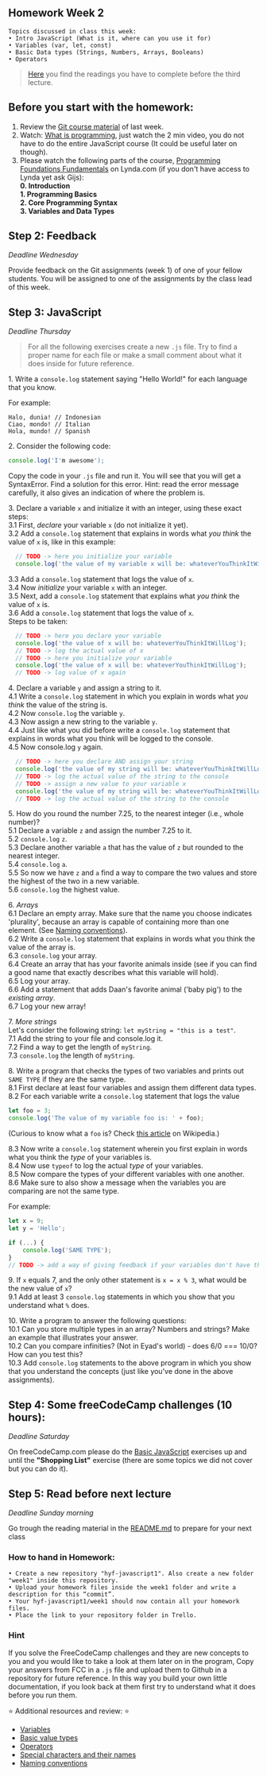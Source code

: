 ## Homework Week 2

```
Topics discussed in class this week:
• Intro JavaScript (What is it, where can you use it for)
• Variables (var, let, const)
• Basic Data types (Strings, Numbers, Arrays, Booleans)
• Operators
```

>[Here](/Week3/README.md) you find the readings you have to complete before the third lecture.

## Before you start with the homework:

1. Review the [Git course material](https://github.com/HackYourFuture/Git) of last week.
2. Watch: [What is programming](https://www.khanacademy.org/computing/computer-programming/programming/intro-to-programming/v/programming-intro), just watch the 2 min video, you do not have to do the entire JavaScript course (It could be useful later on though).
3. Please watch the following parts of the course, [Programming Foundations Fundamentals](https://www.lynda.com/Programming-Foundations-tutorials/Welcome/83603/90426-4.html) on Lynda.com (if you don't have access to Lynda yet ask Gijs):
    <br>**0. Introduction**
    <br>**1. Programming Basics** 
    <br>**2. Core Programming Syntax**
    <br>**3. Variables and Data Types**


## Step 2: Feedback

_Deadline Wednesday_

Provide feedback on the Git assignments (week 1) of one of your fellow students. You will be assigned to one of the assignments by the class lead of this week.

## Step 3: JavaScript

_Deadline Thursday_

> For all the following exercises create a new `.js` file. Try to find a proper name for each file or make a small comment about what it does inside for future reference.

1\. Write a `console.log` statement saying "Hello World!" for each language that you know.

For example:

```
Halo, dunia! // Indonesian
Ciao, mondo! // Italian
Hola, mundo! // Spanish
```

2\. Consider the following code:

```js
console.log('I'm awesome');
```

Copy the code in your `.js` file and run it. You will see that you will get a SyntaxError. Find a solution for this error. Hint: read the error message carefully, it also gives an indication of where the problem is.

3\. Declare a variable `x` and initialize it with an integer, using these exact steps:  
3\.1 First, _declare_ your variable `x` (do not initialize it yet).  
3\.2 Add a `console.log` statement that explains in words what _you think_ the value of `x` is, like in this example:  

```js
  // TODO -> here you initialize your variable
  console.log('the value of my variable x will be: whateverYouThinkItWillLog');
```

3\.3 Add a `console.log` statement that logs the value of `x`.  
3\.4 Now _initialize_ your variable `x` with an integer.  
3\.5 Next, add a `console.log` statement that explains what _you think_ the value of `x` is.  
3\.6 Add a `console.log` statement that logs the value of `x`.  
  Steps to be taken:

```js
  // TODO -> here you declare your variable
  console.log('the value of x will be: whateverYouThinkItWillLog');
  // TODO -> log the actual value of x
  // TODO -> here you initialize your variable
  console.log('the value of x will be: whateverYouThinkItWillLog');
  // TODO -> log value of x again
```

4\. Declare a variable `y` and assign a string to it.  
4\.1 Write a `console.log` statement in which you explain in words what _you think_ the value of the string is.  
4\.2 Now `console.log` the variable `y`.  
4\.3 Now assign a new string to the variable `y`.  
4\.4 Just like what you did before write a `console.log` statement that explains in words what you think will be logged to the console.  
4\.5 Now console.log `y` again.  

```js
  // TODO -> here you declare AND assign your string
  console.log('the value of my string will be: whateverYouThinkItWillLog');
  // TODO -> log the actual value of the string to the console
  // TODO -> assign a new value to your variable x
  console.log('the value of my string will be: whateverYouThinkItWillLog');
  // TODO -> log the actual value of the string to the console
```

5\. How do you round the number 7.25, to the nearest integer (i.e., whole number)?  
5\.1 Declare a variable `z` and assign the number 7.25 to it.  
5\.2 `console.log` `z`.  
5\.3 Declare another variable `a` that has the value of `z` but rounded to the nearest integer.  
5\.4 `console.log` `a`.  
5\.5 So now we have `z` and `a` find a way to compare the two values and store the highest of the two in a new variable.  
5\.6 `console.log` the highest value.  

6\. *Arrays*  
6\.1 Declare an empty array. Make sure that the name you choose indicates 'plurality', because an array is capable of containing more than one element. (See [Naming conventions](../fundamentals/naming_conventions.md)).  
6\.2 Write a `console.log` statement that explains in words what you think the value of the array is.  
6\.3 `console.log` your array.  
6\.4 Create an array that has your favorite animals inside (see if you can find a good name that exactly describes what this variable will hold).  
6\.5 Log your array.  
6\.6 Add a statement that adds Daan's favorite animal ('baby pig') to the *existing array*.  
6\.7 Log your new array!  

7\. *More strings*  
Let's consider the following string: `let myString = "this is a test"`.  
7\.1 Add the string to your file and console.log it.  
7\.2 Find a way to get the length of `myString`.  
7\.3 `console.log` the length of `myString`.  

8\. Write a program that checks the types of two variables and prints out `SAME TYPE` if they are the same type.  
8\.1 First declare at least four variables and assign them different data types.  
8\.2 For each variable write a `console.log` statement that logs the value
  ```js
  let foo = 3;
  console.log('The value of my variable foo is: ' + foo);
  ```

  (Curious to know what a `foo` is? Check [this article](https://en.wikipedia.org/wiki/Metasyntactic_variable) on Wikipedia.)

8\.3 Now write a `console.log` statement wherein you first explain in words what you think the _type_ of your variables is.  
8\.4 Now use `typeof` to log the actual _type_ of your variables.  
8\.5 Now compare the types of your different variables with one another.  
8\.6 Make sure to also show a message when the variables you are comparing are not the same type.  

For example:

```js
let x = 9;
let y = 'Hello';

if (...) {
    console.log('SAME TYPE');
}
// TODO -> add a way of giving feedback if your variables don't have the same type
```

9\. If `x` equals 7, and the only other statement is `x = x % 3`, what would be the new value of `x`?  
9\.1 Add at least 3 `console.log` statements in which you show that you understand what `%` does.  

10\. Write a program to answer the following questions:  
10\.1 Can you store multiple types in an array? Numbers and strings? Make an example that illustrates your answer.  
10\.2 Can you compare infinities? (Not in Eyad's world) - does 6/0 === 10/0? How can you test this?  
10\.3 Add `console.log` statements to the above program in which you show that you understand the concepts (just like you've done in the above assignments).  

## Step 4: **Some freeCodeCamp challenges (10 hours):**

_Deadline Saturday_

On freeCodeCamp.com please do the [Basic JavaScript](https://www.freecodecamp.com/challenges/learn-how-free-code-camp-works) exercises up and until the __"Shopping List"__ exercise (there are some topics we did not cover but you can do it).

## Step 5: Read before next lecture

_Deadline Sunday morning_

Go trough the reading material in the [README.md](/Week3/README.md) to prepare for your next class

### How to hand in Homework:
```
• Create a new repository "hyf-javascript1". Also create a new folder "week1" inside this repository.
• Upload your homework files inside the week1 folder and write a description for this “commit”.
• Your hyf-javascript1/week1 should now contain all your homework files.
• Place the link to your repository folder in Trello.
```

### Hint
If you solve the FreeCodeCamp challenges and they are new concepts to you and you would like to take a look at them later on in the program, Copy your answers from FCC in a `.js` file and upload them to Github in a repository for future reference. In this way you build your own little documentation, if you look back at them first try to understand what it does before you run them.

:star: Additional resources and review: :star:

- [Variables](./../../../../fundamentals/blob/master/fundamentals/variables.md)
- [Basic value types](./../../../../fundamentals/blob/master/fundamentals/values.md)
- [Operators](./../../../../fundamentals/blob/master/fundamentals/operators.md)
- [Special characters and their names](./../../../fundamentals/names_of_special_characters.md)
- [Naming conventions](./../../../../fundamentals/blob/master/fundamentals/naming_conventions.md)
